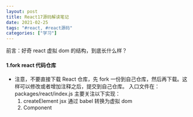 ```yaml
---
layout: post
title: React17源码解读笔记
date: 2021-02-25
tags: "#react, #react源码"
categories: ["学习"]
---
```


前言：好奇 react 虚拟 dom 的结构，到底长什么样？

#### 1.fork react 代码仓库

- 注意，不要直接下载 React 仓库，先 fork 一份到自己仓库，然后再下载。这样可以修改或者增加注释之后，提交到自己仓库。
  入口文件在：packages/react/index.js
  主要关注以下实现：
  1. createElement
     jsx 通过 babel 转换为虚拟 dom
  2. Component
